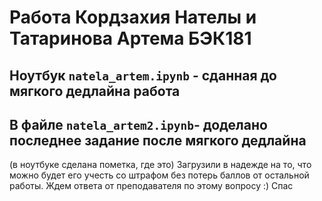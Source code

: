 # Работа Кордзахия Нателы и Татаринова Артема БЭК181
## Ноутбук `natela_artem.ipynb` - сданная до мягкого дедлайна работа
## В файле `natela_artem2.ipynb`- доделано последнее задание после мягкого дедлайна
(в ноутбуке сделана пометка, где это) 
Загрузили в надежде на то, что можно будет его учесть со штрафом без потерь баллов от остальной работы. 
Ждем ответа от преподавателя по этому вопросу :) Спас
